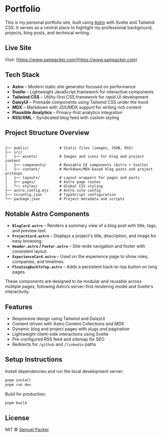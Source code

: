 # Portfolio

This is my personal portfolio site, built using [Astro](https://astro.build) with Svelte and Tailwind CSS. It serves as a central place to highlight my professional background, projects, blog posts, and technical writing.

## Live Site

Visit: [https://www.sampacker.com](https://www.sampacker.com)

## Tech Stack

- **Astro** – Modern static site generator focused on performance
- **Svelte** – Lightweight JavaScript framework for interactive components
- **Tailwind CSS** – Utility-first CSS framework for rapid UI development
- **DaisyUI** – Premade components using Tailwind CSS under the hood
- **MDX** – Markdown with JSX/MDX support for writing rich content
- **Plausible Analytics** – Privacy-first analytics integration
- **RSS/XML** – Syndicated blog feed with custom styling

## Project Structure Overview

```

├── public/              # Static files (images, JSON, RSS)
├── src/
│   ├── assets/          # Images and icons for blog and project content
│   ├── components/      # Reusable UI components (Astro + Svelte)
│   ├── content/         # Markdown/MDX-based blog posts and project writeups
│   ├── layouts/         # Layout wrappers for pages and posts
│   ├── pages/           # Astro page routes
│   └── styles/          # Global CSS styling
├── astro.config.mjs     # Astro site config
├── tsconfig.json        # TypeScript configuration
└── package.json         # Project metadata and scripts

````

## Notable Astro Components

- **`BlogCard.astro`** – Renders a summary view of a blog post with title, tags, and preview text.
- **`ProjectCard.astro`** – Displays a project's title, description, and image for easy browsing.
- **`Header.astro` / `Footer.astro`** – Site-wide navigation and footer with consistent layout.
- **`ExperienceCard.astro`** – Used on the experience page to show roles, companies, and timelines.
- **`FloatingBackToTop.astro`** – Adds a persistent back-to-top button on long pages.

These components are designed to be modular and reusable across multiple pages, following Astro’s server-first rendering model and Svelte's interactivity.

## Features

- Responsive design using Tailwind and DaisyUI
- Content-driven with Astro Content Collections and MDX
- Dynamic blog and project pages with slugs and pagination
- Lightweight client-side interactions using Svelte
- Pre-configured RSS feed and sitemap for SEO
- Redirects for `/github` and `/linkedin` paths

## Setup Instructions

Install dependencies and run the local development server:

```bash
pnpm install
pnpm run dev
````

Build for production:

```bash
pnpm build
```

## License

MIT © [Samuel Packer](https://github.com/sam-packer)